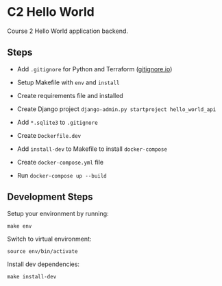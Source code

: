 # C2 Hello World

Course 2 Hello World application backend.

## Steps

 - Add `.gitignore` for Python and Terraform ([gitignore.io](https://www.gitignore.io))
 - Setup Makefile with `env` and `install`
 - Create requirements file and installed
 - Create Django project `django-admin.py startproject hello_world_api`
 - Add `*.sqlite3` to `.gitignore`

 - Create `Dockerfile.dev`
 - Add `install-dev` to Makefile to install `docker-compose`
 - Create `docker-compose.yml` file
 - Run `docker-compose up --build`

## Development Steps

Setup your environment by running:

```
make env
```

Switch to virtual environment:

```
source env/bin/activate
```

Install dev dependencies:

```
make install-dev
```
